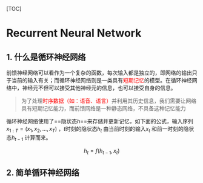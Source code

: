 [TOC]

# Recurrent Neural Network

## 1. 什么是循环神经网络

​		前馈神经网络可以看作为一个复杂的函数，每次输入都是独立的，即网络的输出只于当前的输入有关；而循环神经网络则是一类具有<span style="color: red;">短期记忆</span>的模型。在循环神经网络中，神经元不但可以接受其他神经元的信息，也可以接受自身的信息。

> 为了处理<span style="color: red;">时序数据（如：语音、语言）</span>并利用其历史信息，我们需要让网络具有短期记忆能力，而前馈网络是一种静态网络，不具备这种记忆能力

循环神经网络使用了==隐状态$h$==来存储并更新记忆，如下面的公式，输入序列$x_{1:T}=(x_1, x_2, ..., x_T)$ ，$t$时刻的隐状态$h_t$ 由当前时刻的输入$x_t$ 和前一时刻的隐状态$h_{t-1}$ 计算而来。

$$
h_t = f(h_{t-1}, x_t)
$$


## 2. 简单循环神经网络





